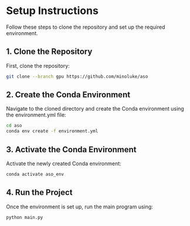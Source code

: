 # Setup Instructions

Follow these steps to clone the repository and set up the required environment.

## 1. Clone the Repository

First, clone the repository:

```bash
git clone --branch gpu https://github.com/minoluke/aso
```

## 2. Create the Conda Environment

Navigate to the cloned directory and create the Conda environment using the environment.yml file:

```bash
cd aso
conda env create -f environment.yml
```

## 3. Activate the Conda Environment

Activate the newly created Conda environment:

```bash
conda activate aso_env
```

## 4. Run the Project

Once the environment is set up, run the main program using:

```bash
python main.py
```